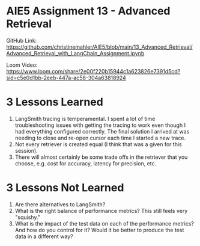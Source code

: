# AIE5 Assignment 13 - Advanced Retrieval

GitHub Link: https://github.com/christinemahler/AIE5/blob/main/13_Advanced_Retrieval/Advanced_Retrieval_with_LangChain_Assignment.ipynb

Loom Video: https://www.loom.com/share/2e00f220b15944c1a623826e7391d5cd?sid=c5e0d1bb-2eeb-447a-ac58-304a63818924

# 3 Lessons Learned

1. LangSmith tracing is temperamental. I spent a lot of time troubleshooting issues with getting the tracing to work even though I had everything configured correctly. The final solution I arrived at was needing to close and re-open cursor each time I started a new trace.
2. Not every retriever is created equal (I think that was a given for this session). 
3. There will almost certainly be some trade offs in the retriever that you choose, e.g. cost for accuracy, latency for precision, etc.

# 3 Lessons Not Learned

1. Are there alternatives to LangSmith?
2. What is the right balance of performance metrics? This still feels very "squishy."
3. What is the impact of the test data on each of the performance metrics? And how do you control for it? Would it be better to produce the test data in a different way?